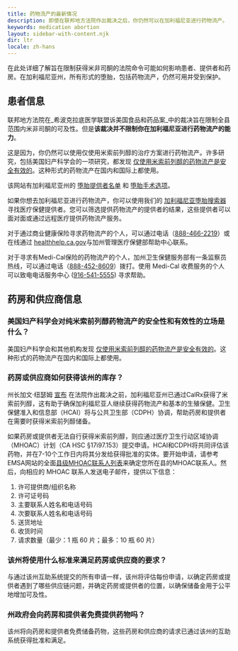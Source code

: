 ```yaml
---
title: 药物流产的最新情况
description: 即使在联邦地方法院作出裁决之后，你仍然可以在加利福尼亚进行药物流产。
keywords: medication abortion
layout: sidebar-with-content.njk
dir: ltr
locale: zh-hans
---
```


在此处详细了解旨在限制获得米非司酮的法院命令可能如何影响患者、提供者和药房。在加利福尼亚州，所有形式的堕胎，包括药物流产，仍然可用并受到保护。

## 患者信息

联邦地方法院在_希波克拉底医学联盟诉美国食品和药品案_中的裁决旨在限制全县范围内米非司酮的可及性。但是**该裁决并不限制你在加利福尼亚进行药物流产的能力**。

这是因为，你仍然可以使用仅使用米索前列醇的治疗方案进行药物流产。许多研究，包括美国妇产科学会的一项研究，都发现 [仅使用米索前列醇的药物流产是安全有效的](https://www.acog.org/clinical/clinical-guidance/practice-bulletin/articles/2020/10/medication-abortion-up-to-70-days-of-gestation)。这种形式的药物流产在国内和国际上都使用。

该网站有加利福尼亚州的 [堕胎提供者名单](/find-a-provider/) 和 [堕胎手术选项](/getting-an-an-A-bortion/typesof-bartion/)。

如果你想去加利福尼亚进行药物流产，你可以使用我们的 [加利福尼亚堕胎搜索器](/find-a-provider/)寻找医疗保健提供者。您可以筛选提供药物流产的提供者的结果，这些提供者可以面对面或通过远程医疗提供药物流产服务。

对于通过商业健康保险寻求药物流产的个人，可以通过电话（<a href="tel:+1-888-466-2219">888-466-2219</a>）或在线通过 [healthhelp.ca.gov](https://healthhelp.ca.gov/)与加州管理医疗保健部帮助中心联系。 

对于寻求有Medi-Cal保险的药物流产的个人，加州卫生保健服务部有一条监察员热线，可以通过电话（<a href="tel:+1-888-452-8609">888-452-8609</a>）拨打。使用 Medi-Cal 收费服务的个人可以致电电话服务中心 (<a href="tel:+1-916-541-5555">916-541-5555</a>) 寻求帮助。

## 药房和供应商信息

### 美国妇产科学会对纯米索前列醇药物流产的安全性和有效性的立场是什么？

美国妇产科学会和其他机构发现 [仅使用米索前列醇的药物流产是安全有效的](https://www.acog.org/clinical/clinical-guidance/practice-bulletin/articles/2020/10/medication-abortion-up-to-70-days-of-gestation)。这种形式的药物流产在国内和国际上都使用。

### 药房或供应商如何获得该州的库存？

州长加文·纽瑟姆 [宣布](https://www.gov.ca.gov/2023/04/10/california-announces-emergency-stockpile-of-abortion-medication-defending-against-extreme-texas-court-ruling/) 在法院作出裁决之前，加利福尼亚州已通过CalRx获得了米索前列醇，这有助于确保加利福尼亚人继续获得药物流产和基本的生殖保健。卫生保健准入和信息部（HCAI）将与公共卫生部（CDPH）协调，帮助药房和提供者在需要时获得米索前列醇储备。 

如果药房或提供者无法自行获得米索前列醇，则应通过医疗卫生行动区域协调（MHOAC）计划（CA HSC §17i97.153）提交申请。HCAI和CDPH将共同评估该药物，并在7-10个工作日内将其分发给获得批准的实体。要开始申请，请参考EMSA网站的全面[县级MHOAC联系人列表](https://emsa.ca.gov/wp-content/uploads/sites/71/2023/01/MHOAC-Contact-List-1-10-2023.pdf?emrc=351798)来确定您所在县的MHOAC联系人。然后，向相应的 MHOAC 联系人发送电子邮件，提供以下信息：

1. 许可提供商/组织名称
2. 许可证号码
3. 主要联系人姓名和电话号码
4. 次要联系人姓名和电话号码
5. 送货地址
6. 收货时间
7. 请求数量（最少：1 瓶 60 片；最多：10 瓶 60 片）

### 该州将使用什么标准来满足药房或供应商的要求？

与通过该州互助系统提交的所有申请一样，该州将评估每份申请，以确定药房或提供者遇到了哪些供应链问题，并确定药房或提供者的位置，以确保储备金用于公平地增加可及性。

### 州政府会向药房和提供者免费提供药物吗？

该州将向药房和提供者免费储备药物，这些药房和供应商的请求已通过该州的互助系统获得批准和满足。
